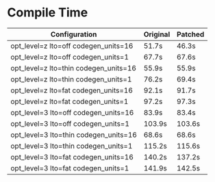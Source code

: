 # Compile Time

| Configuration                         | Original | Patched |
| ------------------------------------- | -------- | ------- |
| opt_level=z lto=off codegen_units=16  | 51.7s    | 46.3s   |
| opt_level=z lto=off codegen_units=1   | 67.7s    | 67.6s   |
| opt_level=z lto=thin codegen_units=16 | 55.9s    | 55.9s   |
| opt_level=z lto=thin codegen_units=1  | 76.2s    | 69.4s   |
| opt_level=z lto=fat codegen_units=16  | 92.1s    | 91.7s   |
| opt_level=z lto=fat codegen_units=1   | 97.2s    | 97.3s   |
| opt_level=3 lto=off codegen_units=16  | 83.9s    | 83.4s   |
| opt_level=3 lto=off codegen_units=1   | 103.9s   | 103.6s  |
| opt_level=3 lto=thin codegen_units=16 | 68.6s    | 68.6s   |
| opt_level=3 lto=thin codegen_units=1  | 115.2s   | 115.6s  |
| opt_level=3 lto=fat codegen_units=16  | 140.2s   | 137.2s  |
| opt_level=3 lto=fat codegen_units=1   | 141.9s   | 142.5s  |
